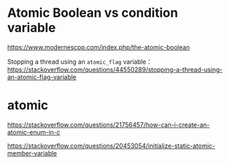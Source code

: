 # Atomic Boolean vs  condition variable

https://www.modernescpp.com/index.php/the-atomic-boolean

Stopping a thread using an `atomic_flag` variable：https://stackoverflow.com/questions/44550289/stopping-a-thread-using-an-atomic-flag-variable



# atomic

https://stackoverflow.com/questions/21756457/how-can-i-create-an-atomic-enum-in-c

https://stackoverflow.com/questions/20453054/initialize-static-atomic-member-variable



